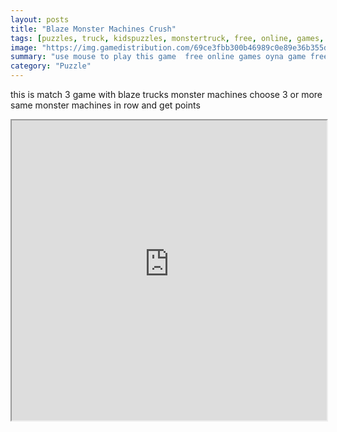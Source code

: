 ```yaml
---
layout: posts
title: "Blaze Monster Machines Crush"
tags: [puzzles, truck, kidspuzzles, monstertruck, free, online, games, oyna, game, free, games, play, play, games]
image: "https://img.gamedistribution.com/69ce3fbb300b46989c0e89e36b355dbc-512x384.jpeg"
summary: "use mouse to play this game  free online games oyna game free games play play games"
category: "Puzzle"
---
```


this is match 3 game with blaze trucks monster machines choose 3 or more same monster machines in row and get points

<iframe width="100%" height="480px;" src="https://html5.gamedistribution.com/69ce3fbb300b46989c0e89e36b355dbc/"></iframe>